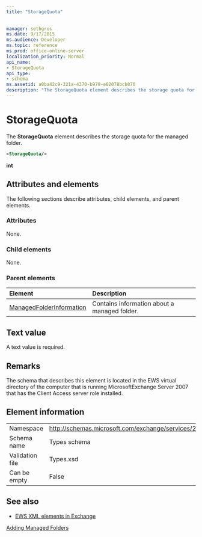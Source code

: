 ```yaml
---
title: "StorageQuota"
 
 
manager: sethgros
ms.date: 9/17/2015
ms.audience: Developer
ms.topic: reference
ms.prod: office-online-server
localization_priority: Normal
api_name:
- StorageQuota
api_type:
- schema
ms.assetid: a0ba42c9-321a-4370-b979-e02078bcb070
description: "The StorageQuota element describes the storage quota for the managed folder."
---
```


# StorageQuota

The **StorageQuota** element describes the storage quota for the managed folder. 
  
```xml
<StorageQuota/>
```

 **int**
## Attributes and elements

The following sections describe attributes, child elements, and parent elements.
  
### Attributes

None.
  
### Child elements

None.
  
### Parent elements

|**Element**|**Description**|
|:-----|:-----|
|[ManagedFolderInformation](managedfolderinformation.md) <br/> |Contains information about a managed folder.  <br/> |
   
## Text value

A text value is required.
  
## Remarks

The schema that describes this element is located in the EWS virtual directory of the computer that is running MicrosoftExchange Server 2007 that has the Client Access server role installed.
  
## Element information

|||
|:-----|:-----|
|Namespace  <br/> |http://schemas.microsoft.com/exchange/services/2006/types  <br/> |
|Schema name  <br/> |Types schema  <br/> |
|Validation file  <br/> |Types.xsd  <br/> |
|Can be empty  <br/> |False  <br/> |
   
## See also



- [EWS XML elements in Exchange](ews-xml-elements-in-exchange.md)


[Adding Managed Folders](http://msdn.microsoft.com/library/846658c6-7043-40fb-8439-19f97c2a967f%28Office.15%29.aspx)

